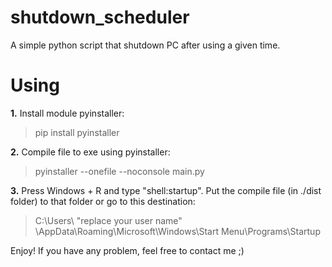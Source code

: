 # shutdown_scheduler
A simple python script that shutdown PC after using a given time.

# Using

**1.** Install module pyinstaller: 
>pip install pyinstaller

**2.** Compile file to exe using pyinstaller: 
>pyinstaller --onefile --noconsole main.py

**3.** Press Windows + R and type "shell:startup". Put the compile file (in ./dist folder) to that folder or go to this destination:
>C:\Users\ "replace your user name" \AppData\Roaming\Microsoft\Windows\Start Menu\Programs\Startup

Enjoy!
If you have any problem, feel free to contact me ;)
